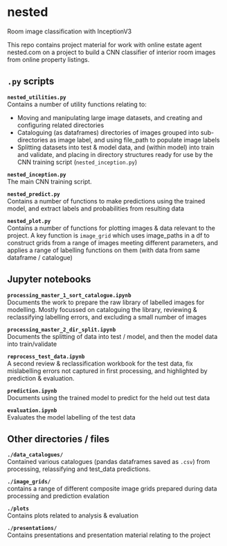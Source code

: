 # nested
Room image classification with InceptionV3

This repo contains project material for work with online estate agent nested.com on a project to build a CNN classifier of interior room images from online property listings.

## `.py` scripts

**`nested_utilities.py`**   
Contains a number of utility functions relating to:
- Moving and manipulating large image datasets, and creating and configuring related directories
- Cataloguing (as dataframes)  directories of images grouped into sub-directories as image label, and using file_path to populate image labels
- Splitting datasets into test & model data, and (within model) into train and validate, and placing in directory structures ready for use by the CNN training script (`nested_inception.py`)

**`nested_inception.py`**  
The main CNN training script.

**`nested_predict.py`**  
Contains a number of functions to make predictions using the trained model, and extract labels and probabilities from resulting data

**`nested_plot.py`**  
Contains a number of functions for plotting images & data relevant to the project.
A key function is `image_grid` which uses image_paths in a df to construct grids from a range of images meeting different parameters, and applies a range of labelling functions on them (with data from same dataframe / catalogue)


## Jupyter notebooks

**`processing_master_1_sort_catalogue.ipynb`**  
Documents the work to prepare the raw library of labelled images for modelling. 
Mostly focussed on cataloguing the library, reviewing & reclassifying labelling errors, and excluding a small number of images

**`processing_master_2_dir_split.ipynb`**  
Documents the splitting of data into test / model, and then the model data into train/validate

**`reprocess_test_data.ipynb`**   
A second review & reclassification workbook for the test data, fix mislabelling errors not captured in first processing, and highlighted by prediction & evaluation.

**`prediction.ipynb`**  
Documents using the trained model to predict for the held out test data

**`evaluation.ipynb`**  
Evaluates the model labelling of the test data

## Other directories / files

**`./data_catalogues/`**  
Contained various catalogues (pandas dataframes saved as `.csv`) from processing, relassifying and test_data predictions.

**`./image_grids/`**   
contains a range of different composite image grids prepared during data processing and prediction evalation   

**`./plots`**    
Contains plots related to analysis & evaluation   

**`./presentations/`**   
Contains presentations and presentation material relating to the project


